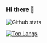 ### Hi there 👋
![Github stats](https://github-readme-stats.vercel.app/api?username=skorm11x)

[![Top Langs](https://github-readme-stats.vercel.app/api/top-langs/?username=skorm11x)](https://github.com/anuraghazra/github-readme-stats)
<!--
**skorm11x/skorm11x** is a ✨ _special_ ✨ repository because its `README.md` (this file) appears on your GitHub profile.

Here are some ideas to get you started:

- 🔭 I’m currently working on ...
- 🌱 I’m currently learning ...
- 👯 I’m looking to collaborate on ...
- 🤔 I’m looking for help with ...
- 💬 Ask me about ...
- 📫 How to reach me: ...
- 😄 Pronouns: ...
- ⚡ Fun fact: ...
-->

